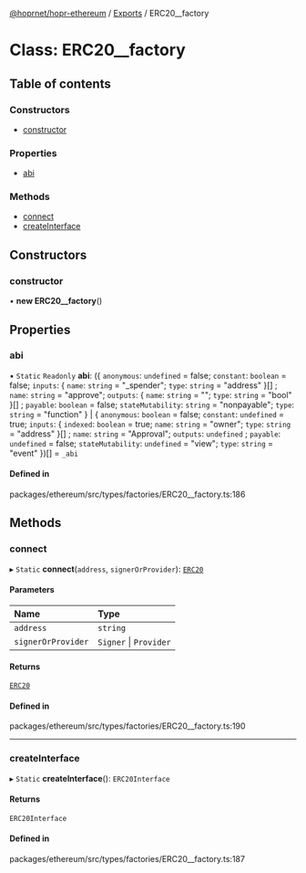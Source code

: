 [@hoprnet/hopr-ethereum](../README.md) / [Exports](../modules.md) / ERC20\_\_factory

# Class: ERC20\_\_factory

## Table of contents

### Constructors

- [constructor](ERC20__factory.md#constructor)

### Properties

- [abi](ERC20__factory.md#abi)

### Methods

- [connect](ERC20__factory.md#connect)
- [createInterface](ERC20__factory.md#createinterface)

## Constructors

### constructor

• **new ERC20__factory**()

## Properties

### abi

▪ `Static` `Readonly` **abi**: ({ `anonymous`: `undefined` = false; `constant`: `boolean` = false; `inputs`: { `name`: `string` = "\_spender"; `type`: `string` = "address" }[] ; `name`: `string` = "approve"; `outputs`: { `name`: `string` = ""; `type`: `string` = "bool" }[] ; `payable`: `boolean` = false; `stateMutability`: `string` = "nonpayable"; `type`: `string` = "function" } \| { `anonymous`: `boolean` = false; `constant`: `undefined` = true; `inputs`: { `indexed`: `boolean` = true; `name`: `string` = "owner"; `type`: `string` = "address" }[] ; `name`: `string` = "Approval"; `outputs`: `undefined` ; `payable`: `undefined` = false; `stateMutability`: `undefined` = "view"; `type`: `string` = "event" })[] = `_abi`

#### Defined in

packages/ethereum/src/types/factories/ERC20__factory.ts:186

## Methods

### connect

▸ `Static` **connect**(`address`, `signerOrProvider`): [`ERC20`](ERC20.md)

#### Parameters

| Name | Type |
| :------ | :------ |
| `address` | `string` |
| `signerOrProvider` | `Signer` \| `Provider` |

#### Returns

[`ERC20`](ERC20.md)

#### Defined in

packages/ethereum/src/types/factories/ERC20__factory.ts:190

___

### createInterface

▸ `Static` **createInterface**(): `ERC20Interface`

#### Returns

`ERC20Interface`

#### Defined in

packages/ethereum/src/types/factories/ERC20__factory.ts:187
